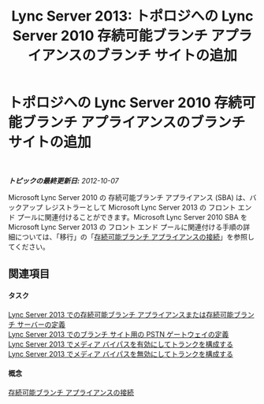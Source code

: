 ﻿---
title: 'Lync Server 2013: トポロジへの Lync Server 2010 存続可能ブランチ アプライアンスのブランチ サイトの追加'
TOCTitle: トポロジへの Lync Server 2010 存続可能ブランチ アプライアンスのブランチ サイトの追加
ms:assetid: 2920d66e-6e1f-4f7f-89d8-510f004ac4c3
ms:mtpsurl: https://technet.microsoft.com/ja-jp/library/JJ688004(v=OCS.15)
ms:contentKeyID: 49886888
ms.date: 05/19/2016
mtps_version: v=OCS.15
ms.translationtype: HT
---

# トポロジへの Lync Server 2010 存続可能ブランチ アプライアンスのブランチ サイトの追加

 

_**トピックの最終更新日:** 2012-10-07_

Microsoft Lync Server 2010 の 存続可能ブランチ アプライアンス (SBA) は、バックアップ レジストラーとして Microsoft Lync Server 2013 の フロント エンド プールに関連付けることができます。Microsoft Lync Server 2010 SBA を Microsoft Lync Server 2013 の フロント エンド プールに関連付ける手順の詳細については、「移行」の「[存続可能ブランチ アプライアンスの接続](connect-a-survivable-branch-appliance.md)」を参照してください。

## 関連項目

#### タスク

[Lync Server 2013 での存続可能ブランチ アプライアンスまたは存続可能ブランチ サーバーの定義](lync-server-2013-define-a-survivable-branch-appliance-or-server.md)  
[Lync Server 2013 でのブランチ サイト用の PSTN ゲートウェイの定義](lync-server-2013-define-a-pstn-gateway-for-a-branch-site.md)  
[Lync Server 2013 でメディア バイパスを有効にしてトランクを構成する](lync-server-2013-configure-a-trunk-with-media-bypass.md)  
[Lync Server 2013 でメディア バイパスを無効にしてトランクを構成する](lync-server-2013-configure-a-trunk-without-media-bypass.md)  

#### 概念

[存続可能ブランチ アプライアンスの接続](connect-a-survivable-branch-appliance.md)

